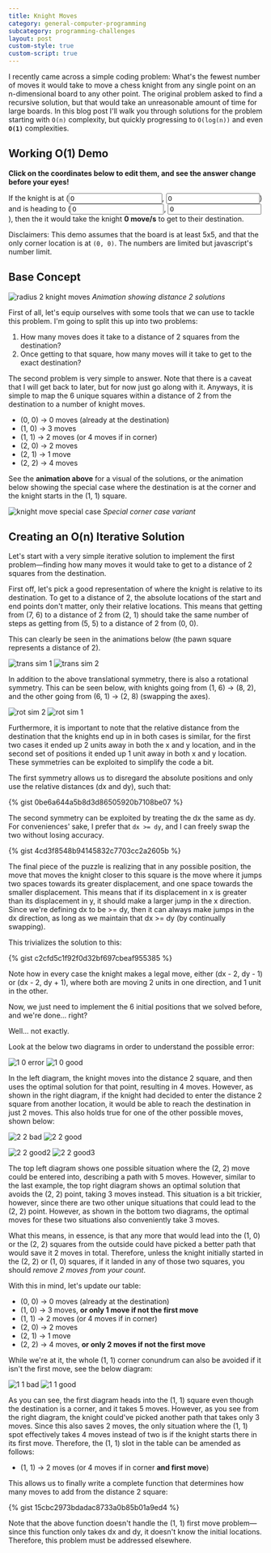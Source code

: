 ```yaml
---
title: Knight Moves
category: general-computer-programming
subcategory: programming-challenges
layout: post
custom-style: true
custom-script: true
---
```


I recently came across a simple coding problem: What's the fewest number of moves it would take to move a chess knight from any single point on an n-dimensional board to any other point. The original problem asked to find a recursive solution, but that would take an unreasonable amount of time for large boards. In this blog post I'll walk you through solutions for the problem starting with ``O(n)`` complexity, but quickly progressing to ``O(log(n))`` and even **``O(1)``** complexities.

## Working **O(1)** Demo

**Click on the coordinates below to edit them, and see the answer change before your eyes!**

If the knight is at (<input type="number" name="startx" min="0" step="1" value="0" onkeydown="dynamicWidth(this, event,);" onkeyup="dynamicWidth(this, event, 0);" onchange="dynamicWidth(this, event, 0, true);">, <input type="number" name="starty" min="0" step="1" value="0" onkeydown="dynamicWidth(this, event,);" onkeyup="dynamicWidth(this, event, 0);" onchange="dynamicWidth(this, event, 0, true);">) and is heading to (<input type="number" name="endx" min="0" step="1" value="0" onkeydown="dynamicWidth(this, event,);" onkeyup="dynamicWidth(this, event, 0);" onchange="dynamicWidth(this, event, 0, true);">, <input type="number" name="endy" min="0" step="1" value="0" onkeydown="dynamicWidth(this, event,);" onkeyup="dynamicWidth(this, event, 0);" onchange="dynamicWidth(this, event, 0, true);">), then the it would take the knight **<span id="answer-span">0</span> move/s** to get to their destination.

Disclaimers: This demo assumes that the board is at least 5x5, and that the only corner location is at ``(0, 0)``. The numbers are limited but javascript's number limit.


## Base Concept

![radius 2 knight moves]
*Animation showing distance 2 solutions*

First of all, let's equip ourselves with some tools that we can use to tackle this problem. I'm going to split this up into two problems:

1. How many moves does it take to a distance of 2 squares from the destination?
2. Once getting to that square, how many moves will it take to get to the exact destination?

The second problem is very simple to answer. Note that there is a caveat that I will get back to later, but for now just go along with it. Anyways, it is simple to map the 6 unique squares within a distance of 2 from the destination to a number of knight moves.

* (0, 0) -> 0 moves (already at the destination)
* (1, 0) -> 3 moves
* (1, 1) -> 2 moves (or 4 moves if in corner)
* (2, 0) -> 2 moves
* (2, 1) -> 1 move
* (2, 2) -> 4 moves

See the **animation above** for a visual of the solutions, or the animation below showing the special case where the destination is at the corner and the knight starts in the (1, 1) square.

![knight move special case]
*Special corner case variant*


## Creating an **O(n)** Iterative Solution

Let's start with a very simple iterative solution to implement the first problem&mdash;finding how many moves it would take to get to a distance of 2 squares from the destination.

First off, let's pick a good representation of where the knight is relative to its destination. To get to a distance of 2, the absolute locations of the start and end points don't matter, only their relative locations. This means that getting from (7, 6) to a distance of 2 from (2, 1) should take the same number of steps as getting from (5, 5) to a distance of 2 from (0, 0).

This can clearly be seen in the animations below (the pawn square represents a distance of 2).

![trans sim 1]
![trans sim 2]

In addition to the above translational symmetry, there is also a rotational symmetry. This can be seen below, with knights going from (1, 6) -> (8, 2), and the other going from (6, 1) -> (2, 8) (swapping the axes).

![rot sim 2]
![rot sim 1]

Furthermore, it is important to note that the relative distance from the destination that the knights end up in in both cases is similar, for the first two cases it ended up 2 units away in both the x and y location, and in the second set of positions it ended up 1 unit away in both x and y location. These symmetries can be exploited to simplify the code a bit.

The first symmetry allows us to disregard the absolute positions and only use the relative distances (dx and dy), such that:

{% gist 0be6a644a5b8d3d86505920b7108be07 %}

The second symmetry can be exploited by treating the dx the same as dy. For conveniences' sake, I prefer that ``dx >= dy``, and I can freely swap the two without losing accuracy.

{% gist 4cd3f8548b94145832c7703cc2a2605b %}


The final piece of the puzzle is realizing that in any possible position, the move that moves the knight closer to this square is the move where it jumps two spaces towards its greater displacement, and one space towards the smaller displacement. This means that if its displacement in x is greater than its displacement in y, it should make a larger jump in the x direction. Since we're defining dx to be >= dy, then it can always make jumps in the dx direction, as long as we maintain that dx >= dy (by continually swapping).

This trivializes the solution to this:

{% gist c2cfd5c1f92f0d32bf697cbeaf955385 %}

Note how in every case the knight makes a legal move, either (dx - 2, dy - 1) or (dx - 2, dy + 1), where both are moving 2 units in one direction, and 1 unit in the other.

Now, we just need to implement the 6 initial positions that we solved before, and we're done... right?

Well... not exactly.

Look at the below two diagrams in order to understand the possible error:

![1 0 error]
![1 0 good]

In the left diagram, the knight moves into the distance 2 square, and then uses the optimal solution for that point, resulting in 4 moves. However, as shown in the right diagram, if the knight had decided to enter the distance 2 square from another location, it would be able to reach the destination in just 2 moves. This also holds true for one of the other possible moves, shown below:

![2 2 bad]
![2 2 good]


![2 2 good2]
![2 2 good3]


The top left diagram shows one possible situation where the (2, 2) move could be entered into, describing a path with 5 moves. However, similar to the last example, the top right diagram shows an optimal solution that avoids the (2, 2) point, taking 3 moves instead. This situation is a bit trickier, however, since there are two other unique situations that could lead to the (2, 2) point. However, as shown in the bottom two diagrams, the optimal moves for these two situations also conveniently take 3 moves.

What this means, in essence, is that any more that would lead into the (1, 0) or the (2, 2) squares from the outside could have picked a better path that would save it 2 moves in total. Therefore, unless the knight initially started in the (2, 2) or (1, 0) squares, if it landed in any of those two squares, you should *remove 2 moves from your count*.

With this in mind, let's update our table:

* (0, 0) -> 0 moves (already at the destination)
* (1, 0) -> 3 moves, **or only 1 move if not the first move**
* (1, 1) -> 2 moves (or 4 moves if in corner)
* (2, 0) -> 2 moves
* (2, 1) -> 1 move
* (2, 2) -> 4 moves, **or only 2 moves if not the first move**

While we're at it, the whole (1, 1) corner conundrum can also be avoided if it isn't the first move, see the below diagram:

![1 1 bad]
![1 1 good]

As you can see, the first diagram heads into the (1, 1) square even though the destination is a corner, and it takes 5 moves. However, as you see from the right diagram, the knight could've picked another path that takes only 3 moves. Since this also saves 2 moves, the only situation where the (1, 1) spot effectively takes 4 moves instead of two is if the knight starts there in its first move. Therefore, the (1, 1) slot in the table can be amended as follows:

* (1, 1) -> 2 moves (or 4 moves if in corner **and first move**)

This allows us to finally write a complete function that determines how many moves to add from the distance 2 square:

{% gist 15cbc2973bdadac8733a0b85b01a9ed4 %}

Note that the above function doesn't handle the (1, 1) first move problem&mdash; since this function only takes dx and dy, it doesn't know the initial locations. Therefore, this problem must be addressed elsewhere.


[radius 2 knight moves]:{{site.baseurl}}/assets/images/radius2knightmoves.gif "radius 2 knight moves"

[knight move special case]:{{site.baseurl}}/assets/images/knightmoveexception.gif "knight move special case"

[trans sim 1]:{{site.baseurl}}/assets/images/transsim1.gif "knight translational symmetry example"

[trans sim 2]:{{site.baseurl}}/assets/images/transsim2.gif "knight translational symmetry example"

[rot sim 1]:{{site.baseurl}}/assets/images/rotsim1.gif "knight rotational symmetry example"

[rot sim 2]:{{site.baseurl}}/assets/images/rotsim2.gif "knight rotational symmetry example"

[1 0 error]:{{site.baseurl}}/assets/images/10error.gif "suboptimal knight path"

[1 0 good]:{{site.baseurl}}/assets/images/10good.gif "optimal knight path"


[2 2 bad]:{{site.baseurl}}/assets/images/22bad.gif "suboptimal knight path"

[2 2 good]:{{site.baseurl}}/assets/images/22good.gif "optimal knight path"

[2 2 good2]:{{site.baseurl}}/assets/images/22good2.gif "optimal knight path 2"
[2 2 good3]:{{site.baseurl}}/assets/images/22good3.gif "optimal knight path 3"

[1 1 bad]:{{site.baseurl}}/assets/images/11bad.gif "suboptimal knight path"

[1 1 good]:{{site.baseurl}}/assets/images/11good.gif "optimal knight path"

